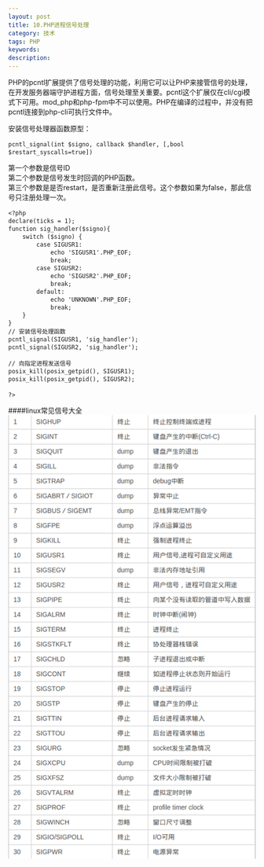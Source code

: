 ```yaml
---
layout: post
title: 10.PHP进程信号处理
category: 技术
tags: PHP
keywords: 
description:
---
```


PHP的pcntl扩展提供了信号处理的功能，利用它可以让PHP来接管信号的处理，在开发服务器端守护进程方面，信号处理至关重要。pcntl这个扩展仅在cli/cgi模式下可用。mod_php和php-fpm中不可以使用。PHP在编译的过程中，并没有把pcntl连接到php-cli可执行文件中。     
    
安装信号处理器函数原型：

```
pcntl_signal(int $signo, callback $handler, [,bool $restart_syscalls=true])
```
第一个参数是信号ID
<br/>
第二个参数是信号发生时回调的PHP函数。
<br/>
第三个参数是是否restart，是否重新注册此信号。这个参数如果为false，那此信号只注册处理一次。
<br/>

```
<?php
declare(ticks = 1);
function sig_handler($signo){
	switch ($signo) {
		case SIGUSR1: 
			echo 'SIGUSR1'.PHP_EOF;
			break;
		case SIGUSR2:
			echo 'SIGUSR2'.PHP_EOF;
			break;
		default:
			echo 'UNKNOWN'.PHP_EOF;
			break;
	}
}
// 安装信号处理函数
pcntl_signal(SIGUSR1, 'sig_handler');
pcntl_signal(SIGUSR2, 'sig_handler');

// 向指定进程发送信号
posix_kill(posix_getpid(), SIGUSR1);
posix_kill(posix_getpid(), SIGUSR2);

?>
```
####linux常见信号大全
!["linux-signo"](/public/img/posts/php/signo.bmp)

